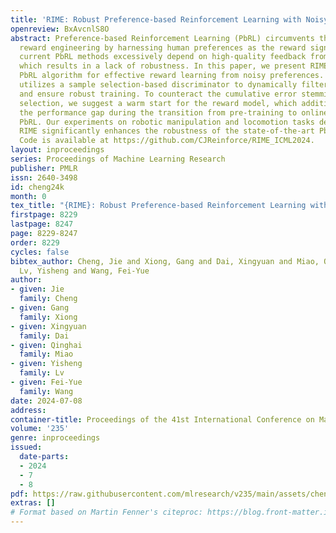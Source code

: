 ```yaml
---
title: 'RIME: Robust Preference-based Reinforcement Learning with Noisy Preferences'
openreview: BxAvcnlS8O
abstract: Preference-based Reinforcement Learning (PbRL) circumvents the need for
  reward engineering by harnessing human preferences as the reward signal. However,
  current PbRL methods excessively depend on high-quality feedback from domain experts,
  which results in a lack of robustness. In this paper, we present RIME, a robust
  PbRL algorithm for effective reward learning from noisy preferences. Our method
  utilizes a sample selection-based discriminator to dynamically filter out noise
  and ensure robust training. To counteract the cumulative error stemming from incorrect
  selection, we suggest a warm start for the reward model, which additionally bridges
  the performance gap during the transition from pre-training to online training in
  PbRL. Our experiments on robotic manipulation and locomotion tasks demonstrate that
  RIME significantly enhances the robustness of the state-of-the-art PbRL method.
  Code is available at https://github.com/CJReinforce/RIME_ICML2024.
layout: inproceedings
series: Proceedings of Machine Learning Research
publisher: PMLR
issn: 2640-3498
id: cheng24k
month: 0
tex_title: "{RIME}: Robust Preference-based Reinforcement Learning with Noisy Preferences"
firstpage: 8229
lastpage: 8247
page: 8229-8247
order: 8229
cycles: false
bibtex_author: Cheng, Jie and Xiong, Gang and Dai, Xingyuan and Miao, Qinghai and
  Lv, Yisheng and Wang, Fei-Yue
author:
- given: Jie
  family: Cheng
- given: Gang
  family: Xiong
- given: Xingyuan
  family: Dai
- given: Qinghai
  family: Miao
- given: Yisheng
  family: Lv
- given: Fei-Yue
  family: Wang
date: 2024-07-08
address:
container-title: Proceedings of the 41st International Conference on Machine Learning
volume: '235'
genre: inproceedings
issued:
  date-parts:
  - 2024
  - 7
  - 8
pdf: https://raw.githubusercontent.com/mlresearch/v235/main/assets/cheng24k/cheng24k.pdf
extras: []
# Format based on Martin Fenner's citeproc: https://blog.front-matter.io/posts/citeproc-yaml-for-bibliographies/
---
```

